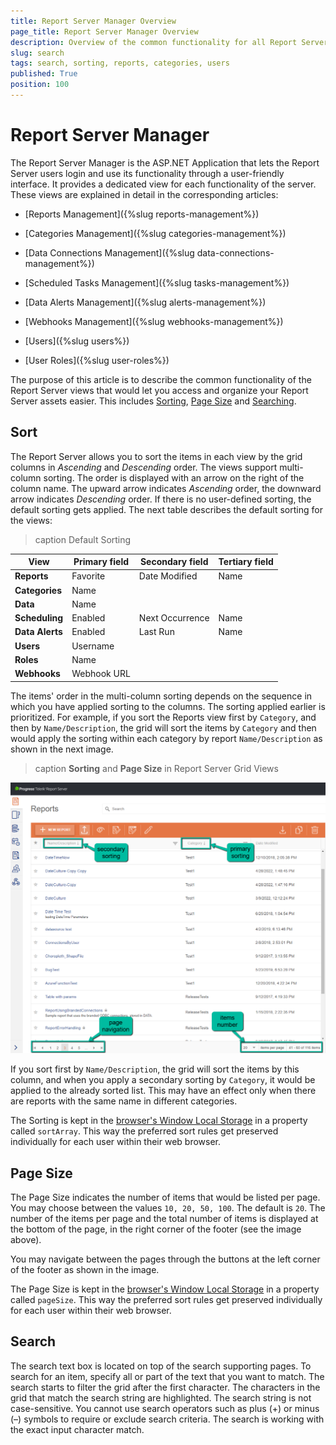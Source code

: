 ```yaml
---
title: Report Server Manager Overview
page_title: Report Server Manager Overview
description: Overview of the common functionality for all Report Server Manager Views - Search, Sorting, etc.
slug: search
tags: search, sorting, reports, categories, users
published: True
position: 100
---
```


# Report Server Manager

The Report Server Manager is the ASP.NET Application that lets the Report Server users login and use its functionality through a user-friendly interface. It provides a dedicated view for each functionality of the server. These views are explained in detail in the corresponding articles:

* [Reports Management]({%slug reports-management%})

* [Categories Management]({%slug categories-management%})

* [Data Connections Management]({%slug data-connections-management%})

* [Scheduled Tasks Management]({%slug tasks-management%})

* [Data Alerts Management]({%slug alerts-management%})

* [Webhooks Management]({%slug webhooks-management%})

* [Users]({%slug users%})

* [User Roles]({%slug user-roles%}) 

The purpose of this article is to describe the common functionality of the Report Server views that would let you access and organize your Report Server assets easier. This includes [Sorting](#Sort), [Page Size](#page-size) and [Searching](#search).


## Sort

The Report Server allows you to sort the items in each view by the grid columns in _Ascending_ and _Descending_ order. The views support multi-column sorting. The order is displayed with an arrow on the right of the column name. The upward arrow indicates _Ascending_ order, the downward arrow indicates _Descending_ order. If there is no user-defined sorting, the default sorting gets applied. The next table describes the default sorting for the views:

>caption Default Sorting

| View | Primary field | Secondary field | Tertiary field |
|---|---|---|---|
|__Reports__| Favorite | Date Modified | Name |
|__Categories__| Name | | |
|__Data__| Name | | |
|__Scheduling__| Enabled | Next Occurrence | Name |
|__Data Alerts__| Enabled | Last Run | Name |
|__Users__| Username | | |
|__Roles__| Name | | |
|__Webhooks__| Webhook URL | | |

The items' order in the multi-column sorting depends on the sequence in which you have applied sorting to the columns. The sorting applied earlier is prioritized. For example, if you sort the Reports view first by `Category`, and then by `Name/Description`, the grid will sort the items by `Category` and then would apply the sorting within each category by report `Name/Description` as shown in the next image. 

>caption __Sorting__ and __Page Size__ in Report Server Grid Views

![Sorting and Page Size](../images/report-server-images/sorting-page-size.png)

If you sort first by `Name/Description`, the grid will sort the items by this column, and when you apply a secondary sorting by `Category`, it would be applied to the already sorted list. This may have an effect only when there are reports with the same name in different categories.

The Sorting is kept in the [browser's Window Local Storage](https://developer.mozilla.org/en-US/docs/Web/API/Window/localStorage) in a property called `sortArray`. This way the preferred sort rules get preserved individually for each user within their web browser.

## Page Size

The Page Size indicates the number of items that would be listed per page. You may choose between the values `10, 20, 50, 100`. The default is `20`. The number of the items per page and the total number of items is displayed at the bottom of the page, in the right corner of the footer (see the image above). 

You may navigate between the pages through the buttons at the left corner of the footer as shown in the image.

The Page Size is kept in the [browser's Window Local Storage](https://developer.mozilla.org/en-US/docs/Web/API/Window/localStorage) in a property called `pageSize`. This way the preferred sort rules get preserved individually for each user within their web browser.

## Search

The search text box is located on top of the search supporting pages. To search for an item, specify all or part of the text that you want to match. The search starts to filter the grid after the first character. The characters in the grid that match the search string are highlighted. The search string is not case-sensitive. You cannot use search operators such as plus (+) or minus (–) symbols to require or exclude search criteria. The search is working with the exact input character match.
